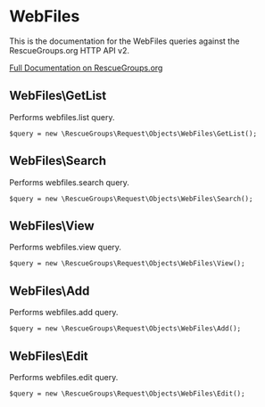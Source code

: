 # WebFiles

This is the documentation for the WebFiles queries against the RescueGroups.org HTTP API v2.

[Full Documentation on RescueGroups.org](https://userguide.rescuegroups.org/display/APIDG/Object+definitions#Objectdefinitions-webfiles)

## WebFiles\GetList

Performs webfiles.list query.

    $query = new \RescueGroups\Request\Objects\WebFiles\GetList();


## WebFiles\Search

Performs webfiles.search query.

    $query = new \RescueGroups\Request\Objects\WebFiles\Search();


## WebFiles\View

Performs webfiles.view query.

    $query = new \RescueGroups\Request\Objects\WebFiles\View();


## WebFiles\Add

Performs webfiles.add query.

    $query = new \RescueGroups\Request\Objects\WebFiles\Add();


## WebFiles\Edit

Performs webfiles.edit query.

    $query = new \RescueGroups\Request\Objects\WebFiles\Edit();


